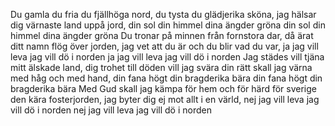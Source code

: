 Du gamla du fria du fjällhöga nord,
du tysta du glädjerika sköna,
jag hälsar dig värnaste land uppå jord,
din sol din himmel dina ängder gröna
din sol din himmel dina ängder gröna
Du tronar på minnen från fornstora dar,
då ärat ditt namn flög över jorden,
jag vet att du är och du blir vad du var,
ja jag vill leva jag vill dö i norden
ja jag vill leva jag vill dö i norden
Jag städes vill tjäna mitt älskade land,
dig trohet till döden vill jag svära
din rätt skall jag värna med håg och med hand,
din fana högt din bragderika bära
din fana högt din bragderika bära
Med Gud skall jag kämpa för hem och för härd
för sverige den kära fosterjorden,
jag byter dig ej mot allt i en värld,
nej jag vill leva jag vill dö i norden
nej jag vill leva jag vill dö i norden
